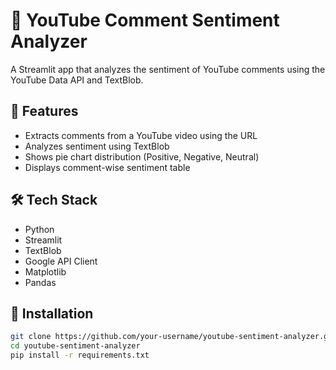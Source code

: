 # 🎥 YouTube Comment Sentiment Analyzer

A Streamlit app that analyzes the sentiment of YouTube comments using the YouTube Data API and TextBlob.

## 🚀 Features

- Extracts comments from a YouTube video using the URL
- Analyzes sentiment using TextBlob
- Shows pie chart distribution (Positive, Negative, Neutral)
- Displays comment-wise sentiment table

## 🛠️ Tech Stack

- Python
- Streamlit
- TextBlob
- Google API Client
- Matplotlib
- Pandas

## 🔧 Installation

```bash
git clone https://github.com/your-username/youtube-sentiment-analyzer.git
cd youtube-sentiment-analyzer
pip install -r requirements.txt
